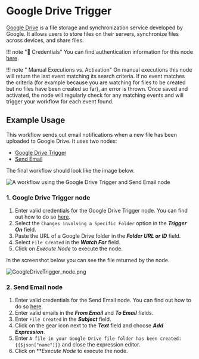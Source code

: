 # Google Drive Trigger

[Google Drive](https://drive.google.com) is a file storage and synchronization service developed by Google. It allows users to store files on their servers, synchronize files across devices, and share files.

!!! note "🔑 Credentials"
    You can find authentication information for this node [here](/integrations/credentials/google/).


!!! note " Manual Executions vs. Activation"
    On manual executions this node will return the last event matching its search criteria. If no event matches the criteria (for example because you are watching for files to be created but no files have been created so far), an error is thrown. Once saved and activated, the node will regularly check for any matching events and will trigger your workflow for each event found.


## Example Usage

This workflow sends out email notifications when a new file has been uploaded to Google Drive. It uses two nodes:

- [Google Drive Trigger]()
- [Send Email](/integrations/core-nodes/n8n-nodes-base.sendEmail/)

The final workflow should look like the image below.

![A workflow using the Google Drive Trigger and Send Email node](/_images/integrations/trigger-nodes/googledrivetrigger/workflow.png)

### 1. Google Drive Trigger node

1. Enter valid credentials for the Google Drive Trigger node. You can find out how to do so [here](/integrations/credentials/google/).
2. Select the `Changes involving a Specific Folder` option in the ***Trigger On*** field.
3. Paste the URL of a Google Drive folder in the ***Folder URL or ID*** field.
4. Select `File Created` in the ***Watch For*** field.
5. Click on *Execute Node* to execute the node.

In the screenshot below you can see the file returned by the node.

![GoogleDriveTrigger_node.png](/_images/integrations/trigger-nodes/googledrivetrigger/googledrivetrigger_node.png)

### 2. Send Email node

1. Enter valid credentials for the Send Email node. You can find out how to do so [here](/integrations/credentials/sendEmail/).
2. Enter valid emails in the ***From Email*** and ***To Email*** fields.
3. Enter `File Created` in the ***Subject*** field.
4. Click on the gear icon next to the ***Text*** field and choose ***Add Expression***.
5. Enter `A file in your Google Drive file folder has been created: {{$json["name"]}}` and close the expression editor.
6. Click on ***Execute Node* to execute the node.

